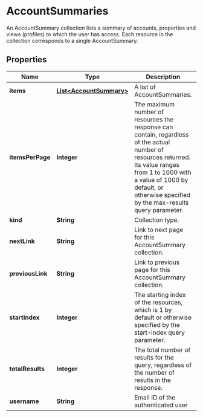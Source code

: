 

# AccountSummaries

An AccountSummary collection lists a summary of accounts, properties and views (profiles) to which the user has access. Each resource in the collection corresponds to a single AccountSummary.

## Properties

| Name | Type | Description | Notes |
|------------ | ------------- | ------------- | -------------|
|**items** | [**List&lt;AccountSummary&gt;**](AccountSummary.md) | A list of AccountSummaries. |  [optional] |
|**itemsPerPage** | **Integer** | The maximum number of resources the response can contain, regardless of the actual number of resources returned. Its value ranges from 1 to 1000 with a value of 1000 by default, or otherwise specified by the max-results query parameter. |  [optional] |
|**kind** | **String** | Collection type. |  [optional] |
|**nextLink** | **String** | Link to next page for this AccountSummary collection. |  [optional] |
|**previousLink** | **String** | Link to previous page for this AccountSummary collection. |  [optional] |
|**startIndex** | **Integer** | The starting index of the resources, which is 1 by default or otherwise specified by the start-index query parameter. |  [optional] |
|**totalResults** | **Integer** | The total number of results for the query, regardless of the number of results in the response. |  [optional] |
|**username** | **String** | Email ID of the authenticated user |  [optional] |



